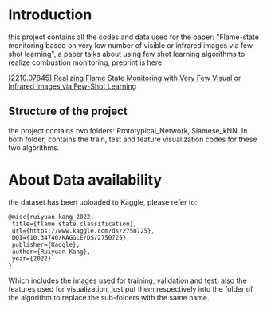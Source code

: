 # Introduction

this project contains all the codes and data used for the paper: "Flame-state monitoring based on very low number of visible or infrared images via few-shot learning", a paper talks about using few shot learning algorithms to realize combustion monitoring, preprint is here:

[[2210.07845] Realizing Flame State Monitoring with Very Few Visual or Infrared Images via Few-Shot Learning](https://arxiv.org/abs/2210.07845) 

## Structure of the project

the project contains two folders: Prototypical_Network, Siamese_kNN. In both folder, contains the train, test and feature visualization codes for these two algorithms.

# About Data availability

the dataset has been uploaded to Kaggle, please refer to:

```
@misc{ruiyuan kang_2022,
 title={flame state classification},
 url={https://www.kaggle.com/ds/2750725},
 DOI={10.34740/KAGGLE/DS/2750725},
 publisher={Kaggle},
 author={Ruiyuan Kang},
 year={2022}
}
```

Which includes the images used for training, validation and test, also the features used for visualization, just put them respectively into the folder of the algorithm to replace the sub-folders with the same name.
